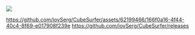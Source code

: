 ![](https://github.com/greSvoI/CubeSurfer/blob/main/ScreenShot/CubeSurfer%20(1).jpg)



https://github.com/iovSerg/CubeSurfer/assets/62199466/166f0a16-4f44-40c4-8f69-e017908f239e
https://github.com/iovSerg/CubeSurfer/releases


